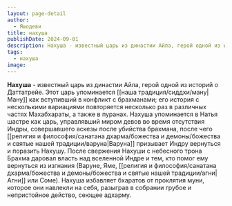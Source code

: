 ```yaml
---
layout: page-detail
author:
  - Яшодеви
title: нахуша
publishDate: 2024-09-01
description: Нахуша - известный царь из династии Айла, герой одной из историй о Даттатрее. Этот царь упоминается Ману как вступивший в конфликт с брахманами; его история с несколькими вариациями повторяется несколько раз в различных частях Махабхараты, а также в пуранах.
tags:
  - нахуша
image:
---
```

**Нахуша** - известный царь из династии Айла, герой одной из историй о Даттатрейе. Этот царь упоминается [[наша традиция/сиддхи/ману|Ману]] как вступивший в конфликт с брахманами; его история с несколькими вариациями повторяется несколько раз в различных частях Махабхараты, а также в пуранах. Нахуша упоминается в Натья шастре как царь, управлявший миром девов во время отсутствия Индры, совершавшего аскезы после убийства брахмана, после чего [[религия и философия/санатана дхарма/божества и демоны/божества и святые нашей традиции/варуна|Варуна]] призывает Индру вернуться и поразить Нахушу. После свержения Нахуши с небесного трона Брахма даровал власть над вселенной Индре и тем, кто помог ему вернуться из изгнания (Варуне, Яме, [[религия и философия/санатана дхарма/божества и демоны/божества и святые нашей традиции/агни|Агни]] или Соме). Нахуша избавляет бхаратов от проклятия муни, которое они навлекли на себя, разыграв в собрании грубое и непристойное действо, сеющее адхарму.

